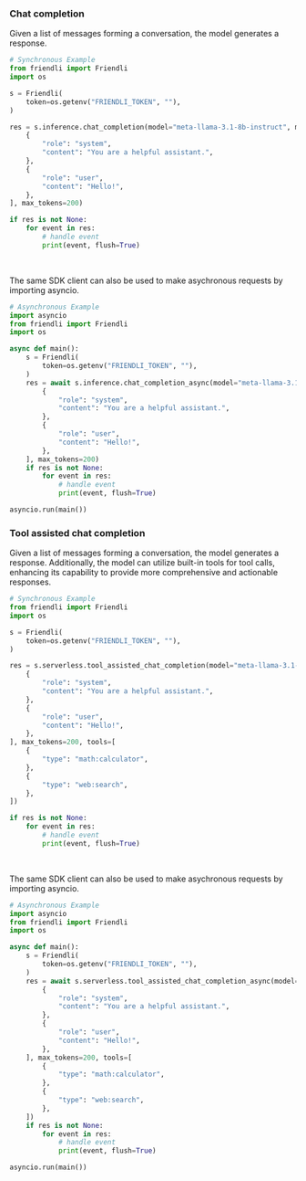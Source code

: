 <!-- Start SDK Example Usage [usage] -->
### Chat completion

Given a list of messages forming a conversation, the model generates a response.

```python
# Synchronous Example
from friendli import Friendli
import os

s = Friendli(
    token=os.getenv("FRIENDLI_TOKEN", ""),
)

res = s.inference.chat_completion(model="meta-llama-3.1-8b-instruct", messages=[
    {
        "role": "system",
        "content": "You are a helpful assistant.",
    },
    {
        "role": "user",
        "content": "Hello!",
    },
], max_tokens=200)

if res is not None:
    for event in res:
        # handle event
        print(event, flush=True)
```

</br>

The same SDK client can also be used to make asychronous requests by importing asyncio.
```python
# Asynchronous Example
import asyncio
from friendli import Friendli
import os

async def main():
    s = Friendli(
        token=os.getenv("FRIENDLI_TOKEN", ""),
    )
    res = await s.inference.chat_completion_async(model="meta-llama-3.1-8b-instruct", messages=[
        {
            "role": "system",
            "content": "You are a helpful assistant.",
        },
        {
            "role": "user",
            "content": "Hello!",
        },
    ], max_tokens=200)
    if res is not None:
        for event in res:
            # handle event
            print(event, flush=True)

asyncio.run(main())
```

### Tool assisted chat completion

Given a list of messages forming a conversation, the model generates a response. Additionally, the model can utilize built-in tools for tool calls, enhancing its capability to provide more comprehensive and actionable responses.

```python
# Synchronous Example
from friendli import Friendli
import os

s = Friendli(
    token=os.getenv("FRIENDLI_TOKEN", ""),
)

res = s.serverless.tool_assisted_chat_completion(model="meta-llama-3.1-8b-instruct", messages=[
    {
        "role": "system",
        "content": "You are a helpful assistant.",
    },
    {
        "role": "user",
        "content": "Hello!",
    },
], max_tokens=200, tools=[
    {
        "type": "math:calculator",
    },
    {
        "type": "web:search",
    },
])

if res is not None:
    for event in res:
        # handle event
        print(event, flush=True)
```

</br>

The same SDK client can also be used to make asychronous requests by importing asyncio.
```python
# Asynchronous Example
import asyncio
from friendli import Friendli
import os

async def main():
    s = Friendli(
        token=os.getenv("FRIENDLI_TOKEN", ""),
    )
    res = await s.serverless.tool_assisted_chat_completion_async(model="meta-llama-3.1-8b-instruct", messages=[
        {
            "role": "system",
            "content": "You are a helpful assistant.",
        },
        {
            "role": "user",
            "content": "Hello!",
        },
    ], max_tokens=200, tools=[
        {
            "type": "math:calculator",
        },
        {
            "type": "web:search",
        },
    ])
    if res is not None:
        for event in res:
            # handle event
            print(event, flush=True)

asyncio.run(main())
```
<!-- End SDK Example Usage [usage] -->